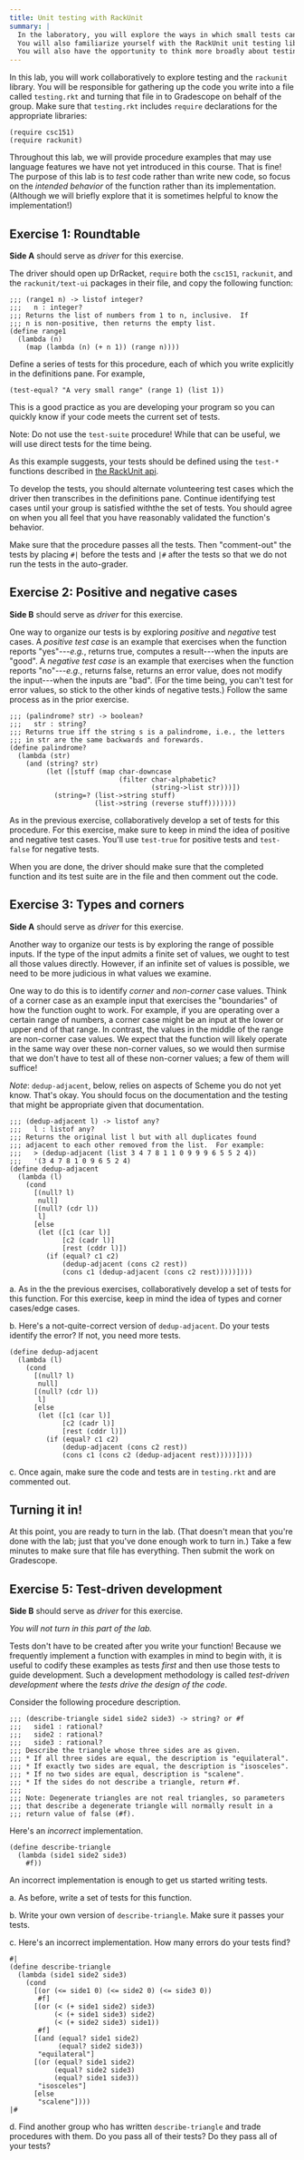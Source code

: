 ```yaml
---
title: Unit testing with RackUnit
summary: |
  In the laboratory, you will explore the ways in which small tests can help you develop and update code.
  You will also familiarize yourself with the RackUnit unit testing library.
  You will also have the opportunity to think more broadly about testing.
---
```


In this lab, you will work collaboratively to explore testing and the `rackunit` library.  You will be responsible for gathering up the code you write into a file called `testing.rkt` and turning that file in to Gradescope on behalf of the group.  Make sure that `testing.rkt` includes `require` declarations for the appropriate libraries:

```drracket
(require csc151)
(require rackunit)
```

Throughout this lab, we will provide procedure examples that may use language features we have not yet introduced in this course.  That is fine!  The purpose of this lab is to *test* code rather than write new code, so focus on the *intended behavior* of the function rather than its implementation.  (Although we will briefly explore that it is sometimes helpful to know the implementation!)

## Exercise 1: Roundtable

**Side A** should serve as *driver* for this exercise.

The driver should open up DrRacket, `require` both the `csc151`, `rackunit`, and the `rackunit/text-ui` packages in their file, and copy the following function:

~~~racket
;;; (range1 n) -> listof integer?
;;;   n : integer?
;;; Returns the list of numbers from 1 to n, inclusive.  If
;;; n is non-positive, then returns the empty list.
(define range1
  (lambda (n)
    (map (lambda (n) (+ n 1)) (range n))))
~~~

Define a series of tests for this procedure, each of which you write explicitly in the definitions pane.  For example,

~~~racket
(test-equal? "A very small range" (range 1) (list 1))
~~~

This is a good practice as you are developing your program so you can quickly know if your code meets the current set of tests.

Note: Do not use the `test-suite` procedure!  While that can be useful, we will use direct tests for the time being.

As this example suggests, your tests should be defined using the `test-*` functions described in [the RackUnit api](https://docs.racket-lang.org/rackunit/api.html).

To develop the tests, you should alternate volunteering test cases which the driver then transcribes in the definitions pane.  Continue identifying test cases until your group is satisfied withthe the set of tests.  You should agree on when you all feel that you have reasonably validated the function's behavior.

Make sure that the procedure passes all the tests.  Then "comment-out" the tests by placing `#|` before the tests and `|#` after the tests so that we do not run the tests in the auto-grader.

## Exercise 2: Positive and negative cases

**Side B** should serve as *driver* for this exercise.

One way to organize our tests is by exploring *positive* and *negative* test cases.  A _positive test case_ is an example that exercises when the function reports "yes"---*e.g.*, returns true, computes a result---when the inputs are "good".  A _negative test case_ is an example that exercises when the function reports "no"---*e.g.*, returns false, returns an error value, does not modify the input---when the inputs are "bad".  (For the time being, you can't test for error values, so stick to the other kinds of negative tests.) Follow the same process as in the prior exercise.

~~~racket
;;; (palindrome? str) -> boolean?
;;;   str : string?
;;; Returns true iff the string s is a palindrome, i.e., the letters
;;; in str are the same backwards and forewards.
(define palindrome?
  (lambda (str)
    (and (string? str)
         (let ([stuff (map char-downcase 
                           (filter char-alphabetic?
                                   (string->list str)))])
           (string=? (list->string stuff)
                     (list->string (reverse stuff)))))))
~~~

As in the previous exercise, collaboratively develop a set of tests for this procedure.  For this exercise, make sure to keep in mind the idea of positive and negative test cases.  You'll use `test-true` for positive tests and `test-false` for negative tests.

When you are done, the driver should make sure that the completed function and its test suite are in the file and then comment out the code.

## Exercise 3: Types and corners

**Side A** should serve as *driver* for this exercise.

Another way to organize our tests is by exploring the range of possible inputs.  If the type of the input admits a finite set of values, we ought to test all those values directly.  However, if an infinite set of values is possible, we need to be more judicious in what values we examine.

One way to do this is to identify *corner* and *non-corner* case values.  Think of a corner case as an example input that exercises the "boundaries" of how the function ought to work.  For example, if you are operating over a certain range of numbers, a corner case might be an input at the lower or upper end of that range.  In contrast, the values in the middle of the range are non-corner case values.  We expect that the function will likely operate in the same way over these non-corner values, so we would then surmise that we don't have to test all of these non-corner values; a few of them will suffice!

*Note*: `dedup-adjacent`, below, relies on aspects of Scheme you do not yet know.  That's okay.  You should focus on the documentation and the testing that might be appropriate given that documentation.

~~~racket
;;; (dedup-adjacent l) -> listof any?
;;;   l : listof any?
;;; Returns the original list l but with all duplicates found
;;; adjacent to each other removed from the list.  For example:
;;;   > (dedup-adjacent (list 3 4 7 8 1 1 0 9 9 9 6 5 5 2 4))
;;;   '(3 4 7 8 1 0 9 6 5 2 4)
(define dedup-adjacent
  (lambda (l)
    (cond 
      [(null? l)
       null]
      [(null? (cdr l)) 
       l]
      [else
       (let ([c1 (car l)]
             [c2 (cadr l)]
             [rest (cddr l)])
         (if (equal? c1 c2)
             (dedup-adjacent (cons c2 rest))
             (cons c1 (dedup-adjacent (cons c2 rest)))))])))
~~~

a. As in the the previous exercises, collaboratively develop a set of tests for this function.  For this exercise, keep in mind the idea of types and corner cases/edge cases.

b. Here's a not-quite-correct version of `dedup-adjacent`.  Do your tests identify the error?  If not, you need more tests.

```drracket
(define dedup-adjacent
  (lambda (l)
    (cond
      [(null? l)
       null]
      [(null? (cdr l))
       l]
      [else
       (let ([c1 (car l)]
             [c2 (cadr l)]
             [rest (cddr l)])
         (if (equal? c1 c2)
             (dedup-adjacent (cons c2 rest))
             (cons c1 (cons c2 (dedup-adjacent rest)))))])))
```


c. Once again, make sure the code and tests are in `testing.rkt` and are commented out.

## Turning it in!

At this point, you are ready to turn in the lab.  (That doesn't mean that you're done with the lab; just that you've done enough work to turn in.) Take a few minutes to make sure that file has everything.  Then submit the work on Gradescope.

## Exercise 5: Test-driven development

**Side B** should serve as *driver* for this exercise.

_You will not turn in this part of the lab._

Tests don't have to be created after you write your function!  Because we frequently implement a function with examples in mind to begin with, it is useful to codify these examples as tests *first* and then use those tests to guide development.  Such a development methodology is called *test-driven development* where the *tests drive the design of the code*.

Consider the following procedure description.

```drracket
;;; (describe-triangle side1 side2 side3) -> string? or #f
;;;   side1 : rational?
;;;   side2 : rational?
;;;   side3 : rational?
;;; Describe the triangle whose three sides are as given.
;;; * If all three sides are equal, the description is "equilateral".
;;; * If exactly two sides are equal, the description is "isosceles".
;;; * If no two sides are equal, description is "scalene".
;;; * If the sides do not describe a triangle, return #f.  
;;;
;;; Note: Degenerate triangles are not real triangles, so parameters
;;; that describe a degenerate triangle will normally result in a
;;; return value of false (#f).
```

Here's an *incorrect* implementation.

```drracket
(define describe-triangle
  (lambda (side1 side2 side3)
    #f))
```

An incorrect implementation is enough to get us started writing tests.

a. As before, write a set of tests for this function. 

b. Write your own version of `describe-triangle`.  Make sure it passes your tests.

c. Here's an incorrect implementation.  How many errors do your tests find?

```
#|
(define describe-triangle
  (lambda (side1 side2 side3)
    (cond
      [(or (<= side1 0) (<= side2 0) (<= side3 0))
       #f]
      [(or (< (+ side1 side2) side3) 
           (< (+ side1 side3) side2)
           (< (+ side2 side3) side1))
       #f]
      [(and (equal? side1 side2)
            (equal? side2 side3))
       "equilateral"]
      [(or (equal? side1 side2)
           (equal? side2 side3)
           (equal? side1 side3))
       "isosceles"]
      [else
       "scalene"])))
|#
```

d. Find another group who has written `describe-triangle` and trade procedures with them.  Do you pass all of their tests?  Do they pass all of your tests?

<!-- 
Issues tests of `describe-triangle` should check.

In an ideal world, we'd look at each group's test suite and design
an algorithm that is incorrect, but passes their test suite.  I'm
crossing my fingers that this is a natural progression.  If you
have the time, you can build your own from the ones below.  For
example, if they figure out the issue of inexact/exact early on,
you can replace "equal?" with "=" in some of the earlier ones.

* Inputs with zero or negative side-lengths.  #f
    * Version 1 only checks this for the first parameter.
  Remaining versions check it for all three sides.
* All reasonable pairs of sides for isosceles.  "isosceles"
    * Versions 1 and 2 only check side1/side2 and side2/side3, which
      are the most common pairs.
    * Remaining versions check it for all three pairs.
* Other non-triangles: Sum of two sides <= the remaining side
    * Versions 1-3 don't check
    * Version 4 only checks the first two versus the third
* Exact/inexact sides (e.g., (2.1 21/10 3), which should be isosceles.)
* Degenerate triangles (two or more sides are equal).

; Version 1 (incorrect)
(define describe-triangle
  (lambda (side1 side2 side3)
    (cond
      [(<= side1 0)
       #f]
      [(and (equal? side1 side2)
            (equal? side2 side3))
       "equilateral"]
      [(or (equal? side1 side2)
           (equal? side2 side3))
       "isosceles"]
      [else
       "scalene"])))

; Version 2 (incorrect)
(define describe-triangle
  (lambda (side1 side2 side3)
    (cond
      [(or (<= side1 0) (<= side2 0) (<= side3 0))
       #f]
      [(and (equal? side1 side2)
            (equal? side2 side3))
       "equilateral"]
      [(or (equal? side1 side2)
           (equal? side2 side3))
       "isosceles"]
      [else
       "scalene"])))

; Version 3 (incorrect)
(define describe-triangle
  (lambda (side1 side2 side3)
    (cond
      [(or (<= side1 0) (<= side2 0) (<= side3 0))
       #f]
      [(and (equal? side1 side2)
            (equal? side2 side3))
       "equilateral"]
      [(or (equal? side1 side2)
           (equal? side2 side3)
           (equal? side1 side3))
       "isosceles"]
      [else
       "scalene"])))

; Version 4 (incorrect)
(define describe-triangle
  (lambda (side1 side2 side3)
    (cond
      [(or (<= side1 0) (<= side2 0) (<= side3 0))
       #f]
      [(<= (+ side1 side2) side3)
       #f]
      [(and (equal? side1 side2)
            (equal? side2 side3))
       "equilateral"]
      [(or (equal? side1 side2)
           (equal? side2 side3)
           (equal? side1 side3))
       "isosceles"]
      [else
       "scalene"])))

; Version 5 (incorrect)
(define describe-triangle
  (lambda (side1 side2 side3)
    (cond
      [(or (<= side1 0) (<= side2 0) (<= side3 0))
       #f]
      [(or (<= (+ side1 side2) side3) 
           (<= (+ side1 side3) side2)
           (<= (+ side2 side3) side1))
       #f]
      [(and (equal? side1 side2)
            (equal? side2 side3))
       "equilateral"]
      [(or (equal? side1 side2)
           (equal? side2 side3)
           (equal? side1 side3))
       "isosceles"]
      [else
       "scalene"])))

; Final version
(define describe-triangle
  (lambda (side1 side2 side3)
    (cond
      [(or (<= side1 0) (<= side2 0) (<= side3 0))
       #f]
      [(or (<= (+ side1 side2) side3)
           (<= (+ side1 side3) side2)
           (<= (+ side2 side3) side1))
       #f]
      [(= side1 side2 side3)
       "equilateral"]
      [(or (= side1 side2)
           (= side2 side3)
           (= side1 side3))
       "isosceles"]
      [else
       "scalene"])))

-->

